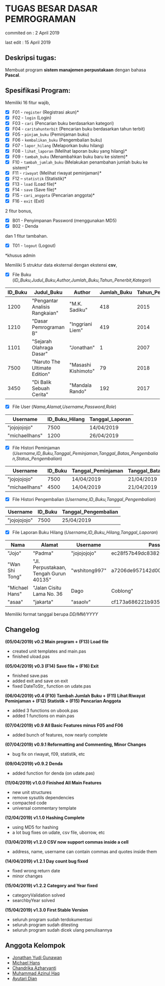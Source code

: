 # TUGAS BESAR DASAR PEMROGRAMAN
commited on : 2 April 2019

last edit   : 15 April 2019

## Deskripsi tugas:
Membuat program **sistem manajemen perpustakaan** dengan bahasa **Pascal**.

## Spesifikasi Program:
Memiliki 16 fitur wajib,
- [x] F01 - `register` (Registrasi akun)*
- [x] F02 - `login` (Login)
- [x] F03 - `cari` (Pencarian buku berdasarkan kategori)
- [x] F04 - `caritahunterbit` (Pencarian buku berdasarkan tahun terbit)
- [x] F05 - `pinjam_buku` (Peminjaman buku)
- [x] F06 - `kembalikan_buku` (Pengembalian buku)
- [x] F07 - `lapor_hilang` (Melaporkan buku hilang)
- [x] F08 - `lihat_laporan` (Melihat laporan buku yang hilang)*
- [x] F09 - `tambah_buku` (Menambahkan buku baru ke sistem)*
- [x] F10 - `tambah_jumlah_buku` (Melakukan penambahan jumlah buku ke sistem)*
- [x] F11 - `riwayat` (Melihat riwayat peminjaman)*
- [x] F12 – `statistik` (Statistik)*
- [x] F13 - `load` (Load file)*
- [x] F14 - `save` (Save file)*
- [x] F15 - `cari_anggota` (Pencarian anggota)*
- [x] F16 - `exit` (Exit)

2 fitur bonus,
- [x] B01 - Penyimpanan Password (menggunakan MD5)
- [x] B02 - Denda

dan 1 fitur tambahan.
- [x] T01 - `logout` (Logout)

*khusus admin

Memiliki 5 struktur data eksternal dengan ekstensi **csv**,
- [x] File Buku (*ID_Buku,Judul_Buku,Author,Jumlah_Buku,Tahun_Penerbit,Kategori*)

ID_Buku | Judul_Buku | Author | Jumlah_Buku | Tahun_Penerbit | Kategori
------- | ---------- | ------ | ------------| -------------- | --------
1200 | "Pengantar Analisis Rangkaian" | "M.K. Sadiku" | 418 | 2015 | programming
1210 | "Dasar Pemrograman B" | "Inggriani Liem" | 419 | 2014 | programming
1101 | "Sejarah Olahraga Dasar" | "Jonathan" | 1 | 2007 | sejarah
7500 | "Naruto The Ultimate Edition" | "Masashi Kishimoto" | 79 | 2018 | manga
3450 | "Di Balik Sebuah Cerita" | "Mandala Rando" | 192 | 2017 | sastra

- [x] File User (*Nama,Alamat,Username,Password,Role*)

Username | ID_Buku_Hilang | Tanggal_Laporan
-------- | -------------- | ---------------
"jojojojojo" | 7500 | 14/04/2019
"michaellhans" | 1200 | 26/04/2019

- [x] File Histori Peminjaman (*Username,ID_Buku,Tanggal_Peminjaman,Tanggal_Batas_Pengembalian,Status_Pengembalian*)

Username | ID_Buku | Tanggal_Peminjaman | Tanggal_Batas_Pengembalian | Status_Pengembalian
-------- | ------- | ------------------ | ---------------------------| -------------------
"jojojojojo" | 7500 | 14/04/2019 | 21/04/2019 | sudah
"michaellhans" | 4500 | 14/04/2019 | 21/04/2019 | belum

- [x] File Histori Pengembalian (*Username,ID_Buku,Tanggal_Pengembalian*)

Username | ID_Buku | Tanggal_Pengembalian
-------- | ------- | --------------------
"jojojojojo" | 7500 | 25/04/2019

- [x] File Laporan Buku Hilang (*Username,ID_Buku_Hilang,Tanggal_Laporan*)

Nama | Alamat | Username | Password | Role
---- | ------ | -------- | -------- | ----
"Jojo" | "Padma" | "jojojojojo" | ec28f57b49dc8382660b7945d5795a71 | Admin
"Wan Shi Tong" | "Jl. Perpustakaan, Tengah Gurun 40135" | "wshitong997" | a7206de957142d005226b1af5e25d773 | Pengunjung
"Michael Hans" | "Jalan Cisitu Lama No. 36 |  Dago |  Coblong" | "michaellhans" | ea503df530b682c3a7b43263a93e7a40 | Pengunjung
"asaa" | "jakarta" | "asaolv" | cf173a686221b935304947e60ab0d6d | Pengunjung

Memiliki format tanggal berupa *DD/MM/YYYY*

## Changelog
**(05/04/2019) v0.2 Main program + (F13) Load file**
  - created unit templates and main.pas
  - finished uload.pas

**(05/04/2019) v0.3 (F14) Save file + (F16) Exit**
  - finished save.pas
  - added exit and save on exit
  - fixed DateToStr_ function on udate.pas

**(06/04/2019) v0.4 (F10) Tambah Jumlah Buku + (F11) Lihat Riwayat Peminjaman + (F12) Statistik + (F15) Pencarian Anggota**
  - added 3 functions on ubook.pas
  - added 1 functions on main.pas

**(07/04/2019) v0.9 All Basic Features minus F05 and F06**
  - added bunch of features, now nearly complete
 
**(07/04/2019) v0.9.1 Reformatting and Commenting, Minor Changes**
  - bug fix on riwayat, f09, statistik, etc

**(09/04/2019) v0.9.2 Denda**
  - added function for denda (on udate.pas)

**(11/04/2019) v1.0.0 Finished All Main Features**
  - new unit structures
  - remove sysutils dependencies
  - compacted code
  - universal commentary template

**(12/04/2019) v1.1.0 Hashing Complete**
  - using MD5 for hashing
  - a lot bug fixes on udate, csv file, uborrow, etc
  
**(13/04/2019) v1.2.0 CSV now support commas inside a cell**
  - address, name, username can contain commas and quotes inside them
 
**(14/04/2019) v1.2.1 Day count bug fixed**
  - fixed wrong return date
  - minor changes
  
**(15/04/2019) v1.2.2 Category and Year fixed**
  - categoryValidation solved
  - searchbyYear solved
 
 **(15/04/2019) v1.3.0 First Stable Version**
  - seluruh program sudah terdokumentasi
  - seluruh program sudah ditesting
  - seluruh program sudah dicek ulang penulisannya

## Anggota Kelompok
- [Jonathan Yudi Gunawan](https://github.com/JonathanGun/)
- [Michael Hans](https://github.com/michaellhans)
- [Chandrika Azharyanti](https://github.com/cacachandrika)
- [Muhammad Azinul Haq](https://github.com/keltiga)
- [Ayutari Dian](https://github.com/ayutaridian)
